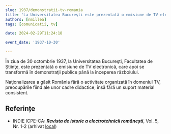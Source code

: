 ```yaml
---
slug: 1937/demonstratii-tv-romania
title: 'La Universitatea Bucureşti este prezentată o emisiune de TV electronică'
authors: [nmillea]
tags: [comunicatii, tv]

date: 2024-02-29T11:24:18

event_date: '1937-10-30'

---
```


În ziua de 30 octombrie 1937, la Universitatea Bucureşti, Facultatea de Ştiinţe, este prezentată o
emisiune de TV electronică, care apoi se transformă în demonstraţii publice până la
începerea războiului.

<!-- truncate -->

Naţionalizarea a găsit România fără o activitate organizată în domeniul TV,
preocupările fiind ale unor cadre didactice, însă fără un suport material consistent.

## Referințe

- INDIE ICPE-CA: _**Revista de istorie a electrotehnicii românești**_, Vol. 5, Nr. 1-2 (arhivat [local](https://cronica-it.github.io/arhiva/#2019))
